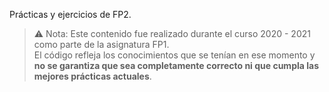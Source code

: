 Prácticas y ejercicios de FP2.
> ⚠️ Nota: Este contenido fue realizado durante el curso 2020 - 2021 como parte de la asignatura FP1.  
> El código refleja los conocimientos que se tenían en ese momento y **no se garantiza que sea completamente correcto ni que cumpla las mejores prácticas actuales**.